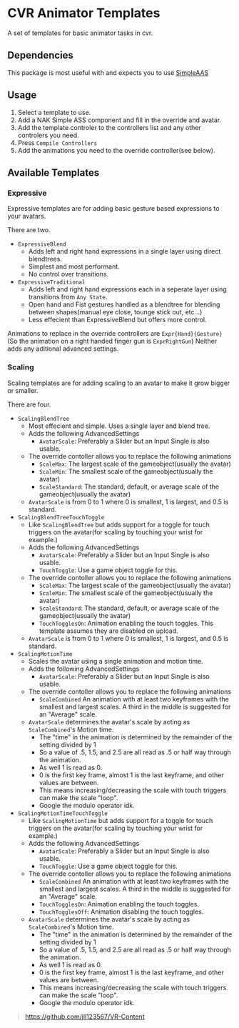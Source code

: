 # CVR Animator Templates
A set of templates for basic animator tasks in cvr.

## Dependencies
This package is most useful with and expects you to use [SimpleAAS](https://github.com/NotAKidOnSteam/SimpleAAS)

## Usage

1. Select a template to use.
2. Add a NAK Simple ASS component and fill in the override and avatar.
3. Add the template controler to the controllers list and any other controlers you need.
4. Press `Compile Controllers`
5. Add the animations you need to the override controller(see below).

## Available Templates
### Expressive
Expressive templates are for adding basic gesture based expressions to your avatars.

There are two.
- `ExpressiveBlend`
	+ Adds left and right hand expressions in a single layer using direct blendtrees.
	+ Simplest and most performant.
	+ No control over transitions.
- `ExpressiveTraditional`
	+ Adds left and right hand expressions each in a seperate layer using transitions from `Any State`.
	+ Open hand and Fist gestures handled as a blendtree for blending between shapes(manual eye close, tounge stick out, etc...)
	+ Less effecient than ExpressiveBlend but offers more control.

Animations to replace in the override controllers are `Expr{Hand}{Gesture}`(So the animation on a right handed finger gun is `ExprRightGun`) Neither adds any aditional advanced settings.

### Scaling
Scaling templates are for adding scaling to an avatar to make it grow bigger or smaller.

There are four.
- `ScalingBlendTree`
	+ Most effecient and simple. Uses a single layer and blend tree.
	+ Adds the following AdvancedSettings
		* `AvatarScale`: Preferably a Slider but an Input Single is also usable.
	+ The override contoller allows you to replace the following animations
		* `ScaleMax`: The largest scale of the gameobject(usually the avatar)
		* `ScaleMin`: The smallest scale of the gameobject(usually the avatar)
		* `ScaleStandard`: The standard, default, or average scale of the gameobject(usually the avatar)
	+ `AvatarScale` is from 0 to 1 where 0 is smallest, 1 is largest, and 0.5 is standard.
- `ScalingBlendTreeTouchToggle`
	+ Like `ScalingBlendTree` but adds support for a toggle for touch triggers on the avatar(for scaling by touching your wrist for example.)
	+ Adds the following AdvancedSettings
		* `AvatarScale`: Preferably a Slider but an Input Single is also usable.
		* `TouchToggle`: Use a game object toggle for this.
	+ The override contoller allows you to replace the following animations
		* `ScaleMax`: The largest scale of the gameobject(usually the avatar)
		* `ScaleMin`: The smallest scale of the gameobject(usually the avatar)
		* `ScaleStandard`: The standard, default, or average scale of the gameobject(usually the avatar)
		* `TouchTogglesOn`: Animation enabling the touch toggles. This template assumes they are disabled on upload.
	+ `AvatarScale` is from 0 to 1 where 0 is smallest, 1 is largest, and 0.5 is standard.
- `ScalingMotionTime`
	+ Scales the avatar using a single animation and motion time.
	+ Adds the following AdvancedSettings
		* `AvatarScale`: Preferably a Slider but an Input Single is also usable.
	+ The override contoller allows you to replace the following animations
		* `ScaleCombined` An animation with at least two keyframes with the smallest and largest scales. A third in the middle is suggested for an "Average" scale.
	+ `AvatarScale` determines the avatar's scale by acting as `ScaleCombined`'s Motion time.
		* The "time" in the animation is determined by the remainder of the setting divided by 1
		* So a value of .5, 1.5, and 2.5 are all read as .5 or half way through the animation.
		* As well 1 is read as 0.
		* 0 is the first key frame, almost 1 is the last keyframe, and other values are between.
		* This means increasing/decreasing the scale with touch triggers can make the scale "loop".
		* Google the modulo operator idk.
- `ScalingMotionTimeTouchToggle`
	+ Like `ScalingMotionTime` but adds support for a toggle for touch triggers on the avatar(for scaling by touching your wrist for example.)
	+ Adds the following AdvancedSettings
		* `AvatarScale`: Preferably a Slider but an Input Single is also usable.
		* `TouchToggle`: Use a game object toggle for this.
	+ The override contoller allows you to replace the following animations
		* `ScaleCombined` An animation with at least two keyframes with the smallest and largest scales. A third in the middle is suggested for an "Average" scale.
		* `TouchTogglesOn`: Animation enabling the touch toggles.
		* `TouchTogglesOff`: Animation disabling the touch toggles. 
	+ `AvatarScale` determines the avatar's scale by acting as `ScaleCombined`'s Motion time.
		* The "time" in the animation is determined by the remainder of the setting divided by 1
		* So a value of .5, 1.5, and 2.5 are all read as .5 or half way through the animation.
		* As well 1 is read as 0.
		* 0 is the first key frame, almost 1 is the last keyframe, and other values are between.
		* This means increasing/decreasing the scale with touch triggers can make the scale "loop".
		* Google the modulo operator idk.

> https://github.com/jll123567/VR-Content